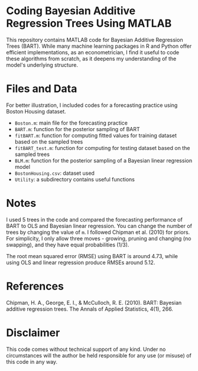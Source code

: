 # Coding Bayesian Additive Regression Trees Using MATLAB
This repository contains MATLAB code for Bayesian Additive Regression Trees (BART). While many machine learning packages in R and Python offer efficient implementations, as an econometrician, I find it useful to code these algorithms from scratch, as it deepens my understanding of the model's underlying structure.

# Files and Data
For better illustration, I included codes for a forecasting practice using Boston Housing dataset.
- `Boston.m`: main file for the forecasting practice
- `BART.m`: function for the posterior sampling of BART
- `fitBART.m`: function for computing fitted values for training dataset based on the sampled trees
- `fitBART_test.m`: function for computing for testing dataset based on the sampled trees
- `BLM.m`: function for the posterior sampling of a Bayesian linear regression model
- `BostonHousing.csv`: dataset used
- `Utility`: a subdirectory contains useful functions

# Notes
I used 5 trees in the code and compared the forecasting performance of BART to OLS and Bayesian linear regression. You can change the number of trees by changing the value of `m`. I followed Chipman et al. (2010) for priors. For simplicity, I only allow three moves - growing, pruning and changing (no swapping), and they have equal probabilities (1/3). 

The root mean squared error (RMSE) using BART is around 4.73, while using OLS and linear regression produce RMSEs around 5.12.

# References
Chipman, H. A., George, E. I., & McCulloch, R. E. (2010). BART: Bayesian additive regression trees. The Annals of Applied Statistics, 4(1), 266.

# Disclaimer
This code comes without technical support of any kind. Under no circumstances will the author be held responsible for any use (or misuse) of this code in any way.


